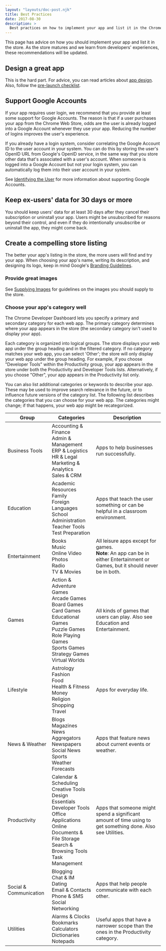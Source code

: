```yaml
---
layout: "layouts/doc-post.njk"
title: Best Practices
date: 2017-08-30
description: >
  Best practices on how to implement your app and list it in the Chrome Web Store.
---
```


This page has advice on how you should implement your app and list it in the store. As the store
matures and we learn from developers' experiences, these recommendations will be updated.

## Design a great app

This is the hard part. For advice, you can read articles about [app design][1]. Also, follow the
[pre-launch checklist][2].

## Support Google Accounts

If your app requires user login, we recommend that you provide at least some support for Google
Accounts. The reason is that if a user purchases your app from the Chrome Web Store, odds are the
user is already logged into a Google Account whenever they use your app. Reducing the number of
logins improves the user's experience.

If you already have a login system, consider correlating the Google Account ID to the user account
in your system. You can do this by storing the user's OpenID URL from Google's OpenID service, in
the same way that you store other data that's associated with a user's account. When someone is
logged into a Google Account but not your login system, you can automatically log them into their
user account in your system.

See [Identifying the User][3] for more information about supporting Google Accounts.

## Keep ex-users' data for 30 days or more

You should keep users' data for at least 30 days after they cancel their subscription or uninstall
your app. Users might be unsubscribed for reasons beyond their control, and even if they do
intentionally unsubscribe or uninstall the app, they might come back.

## Create a compelling store listing

The better your app's listing in the store, the more users will find and try your app. When choosing
your app's name, writing its description, and designing its logo, keep in mind Google's [Branding
Guidelines][7].

### Provide great images

See [Supplying Images][8] for guidelines on the images you should supply to the store.

### Choose your app's category well

The Chrome Developer Dashboard lets you specify a primary and secondary category for each web app.
The primary category determines where your app appears in the store (the secondary category isn't
used to display your app).

Each category is organized into logical groups. The store displays your web app under the group
heading and in the filtered category. If no category matches your web app, you can select 'Other';
the store will only display your web app under the group heading. For example, if you choose
"Developer Tools" within the Productivity group, your app appears in the store under both the
Productivity and Developer Tools lists. Alternatively, if you choose "Other", your app appears in
the Productivity list only.

You can also list additional categories or keywords to describe your app. These may be used to
improve search relevance in the future, or to influence future versions of the category list. The
following list describes the categories that you can choose for your web app. The categories might
change; if that happens, your web app might be recategorized.

<table>
  <thead>
    <tr>
      <th>Group</th>
      <th>Categories</th>
      <th>Description</th>
    </tr>
  </thead>
  <tbody>
    <tr>
      <td>Business Tools</td>
      <td>
        Accounting & Finance<br>
        Admin & Management<br>
        ERP & Logistics<br>
        HR & Legal<br>
        Marketing & Analytics<br>
        Sales & CRM
      </td>
      <td>Apps to help businesses run successfully.</td>
    </tr>
    <tr>
      <td>Education</td>
      <td>
        Academic Resources<br>
        Family<br>
        Foreign Languages<br>
        School Administration<br>  
        Teacher Tools<br>
        Test Preparation
      </td>
      <td>Apps that teach the user something or can be helpful in a classroom environment.</td>
    </tr>
    <tr>
      <td>Entertainment</td>
      <td>
        Books<br>
        Music<br>
        Online Video<br>
        Photos<br>
        Radio<br>
        TV & Movies
      </td>
      <td>
        All leisure apps except for games.<br>
        <b>Note</b>: An app can be in either Entertainment or Games, but it should never be in both.
      </td>
    </tr>
    <tr>
      <td>Games</td>
      <td>
        Action & Adventure Games<br>
        Arcade Games<br>
        Board Games<br>
        Card Games<br>
        Educational Games<br>
        Puzzle Games<br>
        Role Playing Games<br>
        Sports Games<br>
        Strategy Games<br>
        Virtual Worlds
      </td>
      <td>All kinds of games that users can play. Also see Education and Entertainment.</td>
    </tr>
    <tr>
      <td>Lifestyle</td>
      <td>
        Astrology<br>
        Fashion<br>
        Food<br>
        Health & Fitness<br>
        Money<br>
        Religion<br> 
        Shopping<br>
        Travel
      </td>
      <td>Apps for everyday life.</td>
    </tr>
    <tr>
      <td>News & Weather</td>
      <td>
        Blogs<br>
        Magazines<br>
        News Aggregators<br>
        Newspapers<br>
        Social News<br>
        Sports<br>
        Weather Forecasts
      </td>
      <td>Apps that feature news about current events or weather.</td>
    </tr>
    <tr>
      <td>Productivity</td>
      <td>
        Calendar & Scheduling<br>
        Creative Tools<br>
        Design Essentials<br> 
        Developer Tools<br>
        Office Applications<br>  
        Online Documents & File Storage<br>
        Search & Browsing Tools<br>
        Task Management
      </td>
      <td>
        Apps that someone might spend a significant amount of time using to get something done. 
        Also see Utilities.
      </td>
    </tr>
    <tr>
      <td>Social & Communication</td>
      <td>
        Blogging<br>
        Chat & IM<br>
        Dating<br>
        Email & Contacts<br>
        Phone & SMS<br>
        Social Networking
      </td>
      <td>Apps that help people communicate with each other.</td>
    </tr>
    <tr>
      <td>Utilities</td>
      <td>
        Alarms & Clocks<br>
        Bookmarks<br>
        Calculators<br>
        Dictionaries<br>
        Notepads
      </td>
      <td>Useful apps that have a narrower scope than the ones in the Productivity category.</td>
    </tr>
  </tbody>
</table>

[1]: /docs/apps
[2]: /docs/webstore/launching#pre-launch-checklist
[3]: /docs/webstore/identify_user
[7]: /docs/webstore/branding
[8]: /docs/webstore/images
